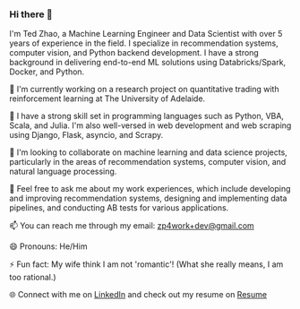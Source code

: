 ### Hi there 👋

I'm Ted Zhao, a Machine Learning Engineer and Data Scientist with over 5 years of experience in the field. I specialize in recommendation systems, computer vision, and Python backend development. I have a strong background in delivering end-to-end ML solutions using Databricks/Spark, Docker, and Python.

🔭 I'm currently working on a research project on quantitative trading with reinforcement learning at The University of Adelaide.

🌱 I have a strong skill set in programming languages such as Python, VBA, Scala, and Julia. I'm also well-versed in web development and web scraping using Django, Flask, asyncio, and Scrapy.

👯 I'm looking to collaborate on machine learning and data science projects, particularly in the areas of recommendation systems, computer vision, and natural language processing.

💬 Feel free to ask me about my work experiences, which include developing and improving recommendation systems, designing and implementing data pipelines, and conducting AB tests for various applications.

📫 You can reach me through my email: zp4work+dev@gmail.com

😄 Pronouns: He/Him

⚡ Fun fact: My wife think I am not 'romantic'! (What she really means, I am too rational.) 

🌐 Connect with me on [LinkedIn](https://linkedin.com/in/ted-zhao) and check out my resume on [Resume](https://github.com/tade0726/tedzhao-resume)
